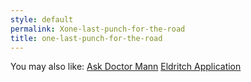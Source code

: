 ```yaml
---
style: default
permalink: Xone-last-punch-for-the-road
title: one-last-punch-for-the-road
---
```

You may also like:
[Ask Doctor Mann](http://scp-wiki.net/ask-doctor-mann)
[Eldritch Application](http://scp-wiki.net/eldritch-application)